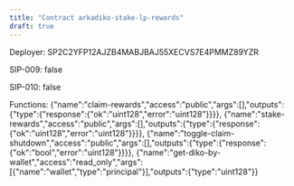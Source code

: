 ```yaml
---
title: "Contract arkadiko-stake-lp-rewards"
draft: true
---
```

Deployer: SP2C2YFP12AJZB4MABJBAJ55XECVS7E4PMMZ89YZR

SIP-009: false

SIP-010: false

Functions:
{"name":"claim-rewards","access":"public","args":[],"outputs":{"type":{"response":{"ok":"uint128","error":"uint128"}}}}, {"name":"stake-rewards","access":"public","args":[],"outputs":{"type":{"response":{"ok":"uint128","error":"uint128"}}}}, {"name":"toggle-claim-shutdown","access":"public","args":[],"outputs":{"type":{"response":{"ok":"bool","error":"uint128"}}}}, {"name":"get-diko-by-wallet","access":"read_only","args":[{"name":"wallet","type":"principal"}],"outputs":{"type":"uint128"}}
